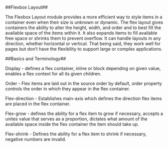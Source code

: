 ##Flexbox Layout##

The Flexbox Layout module provides a more efficient way to style items in a container even when their size is unknown or dynamic. The flex layout gives containers the ability to alter the height, width, and order and to best fill the available space of the items within it. It also expands items to fill available free space or shrinks them to prevent overflow. It can handle layouts in any direction, whether horizontal or vertical. That being said, they work well for pages but don’t have the flexibility to support large or complex applications.

##Basics and Terminology##

Display - defines a flex container, inline or block depending on given value, enables a flex context for all its given children.

Order - Flex items are laid out in the source order by default, order property controls the order in which they appear in the flex container.

Flex-direction - Establishes main-axis which defines the direction flex items are placed in the flex container.

Flex-grow - defines the ability for a flex item to grow if necessary, accepts a unites value that serves as a proportion, dictates what amount of the available space inside the flex container the item should take up.

Flex-shrink - Defines the ability for a flex item to shrink if necessary, negative numbers are invalid.
